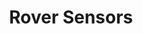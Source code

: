 ---
layout: page
title: Rover Sensors
description: A prototype of a rover that can be used to collect data, in order to determine the habitability of a planet.
img: assets/img/rover_logo.png
importance: 1
category: personal
redirect_url: https://github.com/pliam1105/Rover-Sensors
---